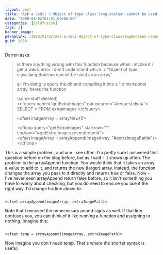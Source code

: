 ```yaml
---
layout: post
title: "Ask a Jedi: \"Object of type class.lang.Boolean cannot be used as an array\""
date: "2008-01-02T07:01:00+06:00"
categories: [coldfusion]
tags: []
banner_image: 
permalink: /2008/01/02/Ask-a-Jedi-Object-of-type-classlangBoolean-cannot-be-used-as-an-array
guid: 2568
---
```


Darren asks:

<blockquote>
<p>
is there anything wrong with this function because when i invoke it i get a weird error i don't understand which is "Object of type class.lang.Boolean cannot be used as an array"

all i'm doing is query the db and compiling it into a 1 dimensional array. heres the function

(some stuff deleted)<br>
&lt;cfquery name="getExtraImages" datasource="#request.dsn#">
SELECT *
FROM extraimages
&lt;/cfquery&gt;<br>

&lt;cfset imageArray = arrayNew(1)&gt;<br>

&lt;cfloop query="getExtraImages" startrow="1"
endrow="#getExtraImages.recordcount#"&gt;<br>
  &lt;cfset imageArray = arrayAppend(imageArray, "#extraImagePath#")&gt;<br>
&lt;/cfloop&gt;<br>
</p>
</blockquote>

This is a simple problem, and one I see often. I'm pretty sure I answered this question before on the blog before, but as I said - it shows up often. The problem is the arrayAppend function. You would think that it takes an array, a value to add to it, and returns the new (larger) array. Instead, the function changes the array you pass to it directly and returns true or false. Now - I've never seen arrayAppend return false before, so it isn't something you have to worry about checking, but you do need to ensure you use it the right way. I'd change his line above to:

<code>
&lt;cfset arrayAppend(imageArray, extraImagePath)&gt;
</code>

Note that I removed the unnecessary pound signs as well. If that line confuses you, you can think of it like running a function and assigning to nothing. Imagine this:

<code>
&lt;cfset temp = arrayAppend(imageArray, extraImagePath)&gt;
</code>

Now imagine you don't need temp. That's where the shorter syntax is useful.